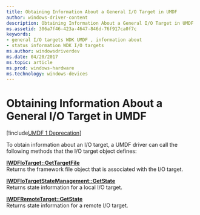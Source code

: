 ```yaml
---
title: Obtaining Information About a General I/O Target in UMDF
author: windows-driver-content
description: Obtaining Information About a General I/O Target in UMDF
ms.assetid: 306a7f46-423a-4647-846d-76f917ca0f7c
keywords:
- general I/O targets WDK UMDF , information about
- status information WDK I/O targets
ms.author: windowsdriverdev
ms.date: 04/20/2017
ms.topic: article
ms.prod: windows-hardware
ms.technology: windows-devices
---
```


# Obtaining Information About a General I/O Target in UMDF


[!include[UMDF 1 Deprecation](../umdf-1-deprecation.md)]

To obtain information about an I/O target, a UMDF driver can call the following methods that the I/O target object defines:

<a href="" id="iwdfiotarget--gettargetfile"></a>[**IWDFIoTarget::GetTargetFile**](https://msdn.microsoft.com/library/windows/hardware/ff559243)  
Returns the framework file object that is associated with the I/O target.

<a href="" id="iwdfiotargetstatemanagement--getstate"></a>[**IWDFIoTargetStateManagement::GetState**](https://msdn.microsoft.com/library/windows/hardware/ff559202)  
Returns state information for a local I/O target.

<a href="" id="iwdfremotetarget--getstate"></a>[**IWDFRemoteTarget::GetState**](https://msdn.microsoft.com/library/windows/hardware/ff560265)  
Returns state information for a remote I/O target.

 

 





